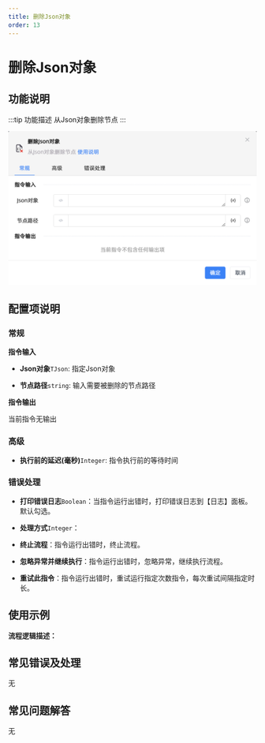 ```yaml
---
title: 删除Json对象
order: 13
---
```


# 删除Json对象

## 功能说明

:::tip 功能描述
从Json对象删除节点
:::

![删除Json对象](../../../assets/删除Json对象_command.png)

## 配置项说明

### 常规

**指令输入**

- **Json对象**`TJson`: 指定Json对象

- **节点路径**`string`: 输入需要被删除的节点路径


**指令输出**

当前指令无输出

### 高级

- **执行前的延迟(毫秒)**`Integer`: 指令执行前的等待时间

### 错误处理

- **打印错误日志**`Boolean`：当指令运行出错时，打印错误日志到【日志】面板。默认勾选。

- **处理方式**`Integer`：

 - **终止流程**：指令运行出错时，终止流程。

 - **忽略异常并继续执行**：指令运行出错时，忽略异常，继续执行流程。

 - **重试此指令**：指令运行出错时，重试运行指定次数指令，每次重试间隔指定时长。

## 使用示例

**流程逻辑描述：** 

## 常见错误及处理

无

## 常见问题解答

无

